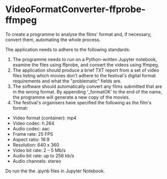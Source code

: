 # VideoFormatConverter-ffprobe-ffmpeg
 
To create a programme to analyse the films' format and, if necessary, convert them, automating the whole process.

The application needs to adhere to the following standards: 
1. The programme needs to run on a Python-written Jupyter notebook, examine the files using ffprobe, and convert the videos using ffmpeg. 
2. The application should produce a brief TXT report from a set of video files listing which movies don't adhere to the festival's digital format requirements and what the "problematic" fields are. 
3. The software should automatically convert any films submitted that are in the wrong format. By appending '_formatOK' to the end of the name, the programme will generate a new copy of the movies. 
4. The festival's organisers have specified the following as the film's format:
- Video format (container): mp4 
- Video codec: h.264 
- Audio codec: aac 
- Frame rate: 25 FPS 
- Aspect ratio: 16:9 
- Resolution: 640 x 360 
- Video bit rate: 2 – 5 Mb/s 
- Audio bit rate: up to 256 kb/s 
- Audio channels: stereo 

Do run the the .ipynb files in Jupyter Notebook. 

